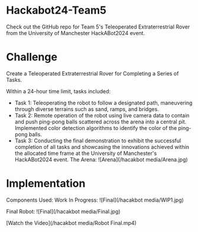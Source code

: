 # Hackabot24-Team5
Check out the GitHub repo for Team 5's Teleoperated Extraterrestrial Rover from the University of Manchester HackABot2024 event.

# Challenge
Create a Teleoperated Extraterrestrial Rover for Completing a Series of Tasks. 

Within a 24-hour time limit, tasks included:

- Task 1: Teleoperating the robot to follow a designated path, maneuvering through diverse terrains such as sand, ramps, and bridges.
- Task 2: Remote operation of the robot using live camera data to contain and push ping-pong balls scattered across the arena into a central pit. Implemented color detection algorithms to identify the color of the ping-pong balls.
- Task 3: Conducting the final demonstration to exhibit the successful completion of all tasks and showcasing the innovations achieved within the allocated time frame at the University of Manchester's HackABot2024 event.
The Arena:
![Arena](/hacakbot media/Arena.jpg)

# Implementation

Components Used:
Work In Progress:
![Final](/hacakbot media/WIP1.jpg)

Final Robot:
![Final](/hacakbot media/Final.jpg)

[Watch the Video](/hacakbot media/Robot Final.mp4)
